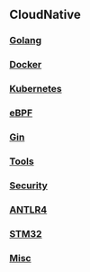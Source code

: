 ## CloudNative

### [Golang](https://github.com/luofengmacheng/cloud_native/blob/master/golang/README.md)

### [Docker](https://github.com/luofengmacheng/cloud_native/blob/master/docker/README.md)

### [Kubernetes](https://github.com/luofengmacheng/cloud_native/blob/master/kubernetes/README.md)

### [eBPF](https://github.com/luofengmacheng/cloud_native/blob/master/ebpf/README.md)

### [Gin](https://github.com/luofengmacheng/cloud_native/blob/master/gin/README.md)

### [Tools](https://github.com/luofengmacheng/cloud_native/blob/master/cabinet/README.md)

### [Security](https://github.com/luofengmacheng/cloud_native/blob/master/security/README.md)

### [ANTLR4](https://github.com/luofengmacheng/cloud_native/blob/master/antlr/README.md)

### [STM32](https://github.com/luofengmacheng/cloud_native/blob/master/stm32/README.md)

### [Misc](https://github.com/luofengmacheng/cloud_native/blob/master/misc/README.md)
